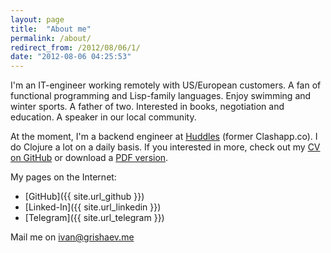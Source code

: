 ```yaml
---
layout: page
title:  "About me"
permalink: /about/
redirect_from: /2012/08/06/1/
date: "2012-08-06 04:25:53"
---
```


I'm an IT-engineer working remotely with US/European customers. A fan of functional
programming and Lisp-family languages. Enjoy swimming and winter sports. A
father of two. Interested in books, negotiation and education. A speaker in our
local community.

[cv]: https://github.com/igrishaev/CV
[cv-pdf]: https://github.com/igrishaev/CV/raw/master/Ivan_Grishaev_CV.pdf
[huddles]: https://huddlesapp.co/

At the moment, I'm a backend engineer at [Huddles][huddles] (former
Clashapp.co). I do Clojure a lot on a daily basis. If you interested in more,
check out my [CV on GitHub][cv] or download a [PDF version][cv-pdf].

My pages on the Internet:

- [GitHub]({{ site.url_github }})
- [Linked-In]({{ site.url_linkedin }})
- [Telegram]({{ site.url_telegram }})

Mail me on [ivan@grishaev.me](mailto:ivan@grishaev.me)
